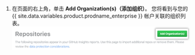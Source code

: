 1. 在页面的右上角，单击 **Add Organization(s)（添加组织）**。 您将看到与您的 {{ site.data.variables.product.prodname_enterprise }} 帐户关联的组织列表。 ![添加组织按钮](/assets/images/help/insights/add-organizations.png)
